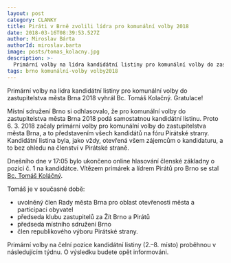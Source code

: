 ```yaml
---
layout: post
category: CLANKY
title: Piráti v Brně zvolili lídra pro komunální volby 2018
date: 2018-03-16T08:39:53.527Z
author: Miroslav Bárta
authorId: miroslav.barta
image: posts/tomas_kolacny.jpg
description: >-
  Primární volby na lídra kandidátní listiny pro komunální volby do zastupitelstva města Brna 2018 vyhrál Bc. Tomáš Kolačný. 
tags: brno komunální-volby volby2018
---
```

Primární volby na lídra kandidátní listiny pro komunální volby do zastupitelstva města Brna 2018 vyhrál Bc. Tomáš Kolačný. Gratulace!

Místní sdružení Brno si odhlasovalo, že pro komunální volby do zastupitelstva města Brna 2018 podá samostatnou kandidátní listinu. Proto 6. 3. 2018 začaly primární volby pro komunální volby do zastupitelstva města Brna, a to představením všech kandidátů na fóru Pirátské strany. Kandidátní listina byla, jako vždy, otevřená všem zájemcům o kandidaturu, a to bez ohledu na členství v Pirátské straně.

Dnešního dne v 17:05 bylo ukončeno online hlasování členské základny o pozici č. 1 na kandidátce. Vítězem primárek a lídrem Pirátů pro Brno se stal [Bc. Tomáš Koláčný](https://wiki.pirati.cz/lide/tomas_kolacny).

Tomáš je v současné době:
- uvolněný člen Rady města Brna pro oblast otevřenosti města a participaci obyvatel
- předseda klubu zastupitelů za Žít Brno a Pirátů
- předseda místního sdružení Brno
- člen republikového výboru Pirátské strany.


Primární volby na čelní pozice kandidátní listiny (2.–8. místo) proběhnou v následujícím týdnu. O výsledku budete opět informováni.
